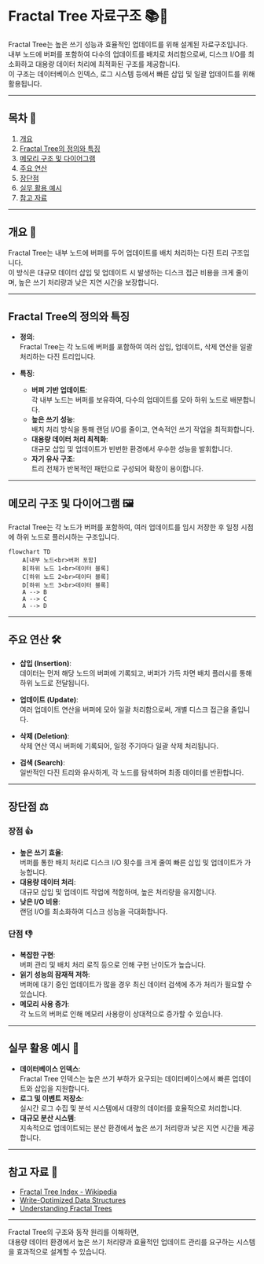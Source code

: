 # Fractal Tree 자료구조 📚🌲

Fractal Tree는 높은 쓰기 성능과 효율적인 업데이트를 위해 설계된 자료구조입니다.  
내부 노드에 버퍼를 포함하여 다수의 업데이트를 배치로 처리함으로써, 디스크 I/O를 최소화하고 대용량 데이터 처리에 최적화된 구조를 제공합니다.  
이 구조는 데이터베이스 인덱스, 로그 시스템 등에서 빠른 삽입 및 일괄 업데이트를 위해 활용됩니다.

---

## 목차 📝
1. [개요](#개요-🧐)
2. [Fractal Tree의 정의와 특징](#fractal-tree의-정의와-특징)
3. [메모리 구조 및 다이어그램](#메모리-구조-및-다이어그램-🖼️)
4. [주요 연산](#주요-연산-🛠️)
5. [장단점](#장단점-⚖️)
6. [실무 활용 예시](#실무-활용-예시-💼)
7. [참고 자료](#참고-자료-🔗)

---

## 개요 🧐
Fractal Tree는 내부 노드에 버퍼를 두어 업데이트를 배치 처리하는 다진 트리 구조입니다.  
이 방식은 대규모 데이터 삽입 및 업데이트 시 발생하는 디스크 접근 비용을 크게 줄이며, 높은 쓰기 처리량과 낮은 지연 시간을 보장합니다.

---

## Fractal Tree의 정의와 특징
- **정의**:  
  Fractal Tree는 각 노드에 버퍼를 포함하여 여러 삽입, 업데이트, 삭제 연산을 일괄 처리하는 다진 트리입니다.
  
- **특징**:
  - **버퍼 기반 업데이트**:  
    각 내부 노드는 버퍼를 보유하여, 다수의 업데이트를 모아 하위 노드로 배분합니다.
  - **높은 쓰기 성능**:  
    배치 처리 방식을 통해 랜덤 I/O를 줄이고, 연속적인 쓰기 작업을 최적화합니다.
  - **대용량 데이터 처리 최적화**:  
    대규모 삽입 및 업데이트가 빈번한 환경에서 우수한 성능을 발휘합니다.
  - **자기 유사 구조**:  
    트리 전체가 반복적인 패턴으로 구성되어 확장이 용이합니다.

---

## 메모리 구조 및 다이어그램 🖼️
Fractal Tree는 각 노드가 버퍼를 포함하여, 여러 업데이트를 임시 저장한 후 일정 시점에 하위 노드로 플러시하는 구조입니다.

```mermaid
flowchart TD
    A[내부 노드<br>버퍼 포함]
    B[하위 노드 1<br>데이터 블록]
    C[하위 노드 2<br>데이터 블록]
    D[하위 노드 3<br>데이터 블록]
    A --> B
    A --> C
    A --> D
```

---

## 주요 연산 🛠️
- **삽입 (Insertion)**:  
  데이터는 먼저 해당 노드의 버퍼에 기록되고, 버퍼가 가득 차면 배치 플러시를 통해 하위 노드로 전달됩니다.
  
- **업데이트 (Update)**:  
  여러 업데이트 연산을 버퍼에 모아 일괄 처리함으로써, 개별 디스크 접근을 줄입니다.
  
- **삭제 (Deletion)**:  
  삭제 연산 역시 버퍼에 기록되어, 일정 주기마다 일괄 삭제 처리됩니다.
  
- **검색 (Search)**:  
  일반적인 다진 트리와 유사하게, 각 노드를 탐색하며 최종 데이터를 반환합니다.

---

## 장단점 ⚖️

### 장점 👍
- **높은 쓰기 효율**:  
  버퍼를 통한 배치 처리로 디스크 I/O 횟수를 크게 줄여 빠른 삽입 및 업데이트가 가능합니다.
- **대용량 데이터 처리**:  
  대규모 삽입 및 업데이트 작업에 적합하며, 높은 처리량을 유지합니다.
- **낮은 I/O 비용**:  
  랜덤 I/O를 최소화하여 디스크 성능을 극대화합니다.

### 단점 👎
- **복잡한 구현**:  
  버퍼 관리 및 배치 처리 로직 등으로 인해 구현 난이도가 높습니다.
- **읽기 성능의 잠재적 저하**:  
  버퍼에 대기 중인 업데이트가 많을 경우 최신 데이터 검색에 추가 처리가 필요할 수 있습니다.
- **메모리 사용 증가**:  
  각 노드의 버퍼로 인해 메모리 사용량이 상대적으로 증가할 수 있습니다.

---

## 실무 활용 예시 💼
- **데이터베이스 인덱스**:  
  Fractal Tree 인덱스는 높은 쓰기 부하가 요구되는 데이터베이스에서 빠른 업데이트와 삽입을 지원합니다.
- **로그 및 이벤트 저장소**:  
  실시간 로그 수집 및 분석 시스템에서 대량의 데이터를 효율적으로 처리합니다.
- **대규모 분산 시스템**:  
  지속적으로 업데이트되는 분산 환경에서 높은 쓰기 처리량과 낮은 지연 시간을 제공합니다.

---

## 참고 자료 🔗
- [Fractal Tree Index - Wikipedia](https://en.wikipedia.org/wiki/Fractal_tree_index)
- [Write-Optimized Data Structures](https://www.usenix.org/legacy/events/fast11/tech/slides/fast11-zheng.pdf)
- [Understanding Fractal Trees](https://www.tokutek.com/technology/fractal-tree-index/)

---

Fractal Tree의 구조와 동작 원리를 이해하면,  
대용량 데이터 환경에서 높은 쓰기 처리량과 효율적인 업데이트 관리를 요구하는 시스템을 효과적으로 설계할 수 있습니다.